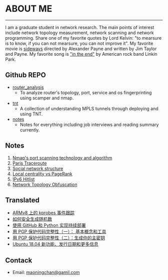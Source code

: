 # ABOUT ME
--------
I am a graduate student in network research. The main points of interest include network topology measurement, network scanning and network programming. Share one of my favorite quotes by Lord Kelvin: "to mearsure is to know, if you can not mearsure, you can not improve it". My favorite movie is [sideways](https://en.wikipedia.org/wiki/Sideways) directed by Alexander Payne and written by Jim Taylor and Payne. My favorite song is ["in the end"](https://en.wikipedia.org/wiki/In_the_End) by American rock band Linkin Park.


## Github REPO
- [router_analysis](https://github.com/kimii/router_analysis)
	- To analyze router's topology, port, service and os fingerprinting using scamper and nmap.
- [tnt](https://github.com/kimii/tnt)
	- A collection of understanding MPLS tunnels through deploying and using TNT.
- [notes](https://github.com/kimii/notes)
	- Notes for everything including job interviews and reading summary currently.


## Notes
1. [Nmap's port scanning technology and algorithm](https://github.com/kimii/notes/blob/master/PAPERS/nmap%E4%B9%8B%E7%AB%AF%E5%8F%A3%E6%89%AB%E6%8F%8F%E6%8A%80%E6%9C%AF%E5%92%8C%E7%AE%97%E6%B3%95.md)
2. [Paris Traceroute](https://github.com/kimii/notes/blob/master/PAPERS/Paris%20Traceroute.md)
3. [Social network structure](https://github.com/kimii/notes/blob/master/PAPERS/social_network_structure.md)
4. [Local centrality vs PageRank](https://github.com/kimii/notes/blob/master/PAPERS/Local%20Centrality%20vs%20PageRank.md)
5. [IPv6 Hitlist](https://github.com/kimii/notes/blob/master/PAPERS/Clusters%20in%20the%20Expanse%EF%BC%9AUnderstanding%20and%20Unbiasing%20IPv6%20Hitlists.md)
6. [Network Topology Obfuscation](https://github.com/kimii/notes/blob/master/PAPERS/NetHide%20Secure%20and%20Practical%20Network%20Topology%20Obfuscation.md)


## Translated
- [ARMv8 上的 kprobes 事件跟踪](https://linux.cn/article-9098-1.html)
- [如何安全生成随机数](https://linux.cn/article-9478-1.html)
- [使用 GitHub 和 Python 实现持续部署](https://linux.cn/article-9478-1.html)
- [用 PGP 保护代码完整性（一）： 基本概念和工具](https://linux.cn/article-9524-1.html)
- [用 PGP 保护代码完整性（二）：生成你的主密钥](https://linux.cn/article-9529-1.html)
- [Ubuntu 18.04 新功能、发行日期和更多信息](https://linux.cn/article-9183-1.html)

## Contack
- Email: maoningchan@gamil.com